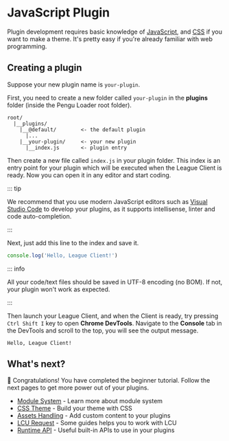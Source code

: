 # JavaScript Plugin

Plugin development requires basic knowledge of
[JavaScript](https://developer.mozilla.org/en-US/docs/Web/JavaScript), and
[CSS](https://developer.mozilla.org/en-US/docs/Web/CSS) if you want to make a
theme. It's pretty easy if you're already familiar with web programming.

## Creating a plugin

Suppose your new plugin name is `your-plugin`.

First, you need to create a new folder called `your-plugin` in the **plugins**
folder (inside the Pengu Loader root folder).

```
root/
  |__plugins/
    |__@default/        <- the default plugin
      |...
    |__your-plugin/     <- your new plugin
      |__index.js       <- plugin entry
```

Then create a new file called `index.js` in your plugin folder. This index is an
entry point for your plugin which will be executed when the League Client is
ready. Now you can open it in any editor and start coding.

::: tip

We recommend that you use modern JavaScript editors such as
[Visual Studio Code](https://code.visualstudio.com/) to develop your plugins, as
it supports intellisense, linter and code auto-completion.

:::

Next, just add this line to the index and save it.

```js
console.log('Hello, League Client!')
```

::: info

All your code/text files should be saved in UTF-8 encoding (no BOM). If not,
your plugin won't work as expected.

:::

Then launch your League Client, and when the Client is ready, try pressing
`Ctrl Shift I` key to open **Chrome DevTools**. Navigate to the **Console** tab
in the DevTools and scroll to the top, you will see the output message.

```
Hello, League Client!
```

## What's next?

🎉 Congratulations! You have completed the beginner tutorial. Follow the next
pages to get more power out of your plugins.

- [Module System](./module-system) - Learn more about module system
- [CSS Theme](./css-theme) - Build your theme with CSS
- [Assets Handling](./asset-handling) - Add custom content to your plugins
- [LCU Request](./lcu-request) - Some guides helps you to work with LCU
- [Runtime API](../runtime-api/) - Useful built-in APIs to use in your plugins